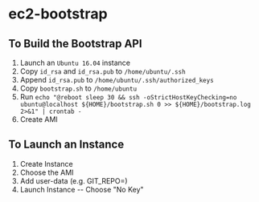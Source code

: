 # ec2-bootstrap

## To Build the Bootstrap API

1. Launch an `Ubuntu 16.04` instance
2. Copy `id_rsa` and `id_rsa.pub` to `/home/ubuntu/.ssh`
3. Append `id_rsa.pub` to `/home/ubuntu/.ssh/authorized_keys`
4. Copy `bootstrap.sh` to `/home/ubuntu`
5. Run `echo "@reboot sleep 30 && ssh -oStrictHostKeyChecking=no ubuntu@localhost ${HOME}/bootstrap.sh 0 >> ${HOME}/bootstrap.log 2>&1" | crontab -`
6. Create AMI

## To Launch an Instance

1. Create Instance
2. Choose the AMI
3. Add user-data (e.g. GIT_REPO=)
4. Launch Instance -- Choose "No Key"
